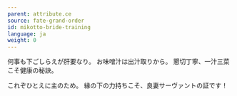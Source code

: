 ```yaml
---
parent: attribute.ce
source: fate-grand-order
id: mikotto-bride-training
language: ja
weight: 0
---
```


何事も下ごしらえが肝要なり。
お味噌汁は出汁取りから。
懇切丁寧、一汁三菜こそ健康の秘訣。

これぞひとえに主のため。
縁の下の力持ちこそ、良妻サーヴァントの証です！
